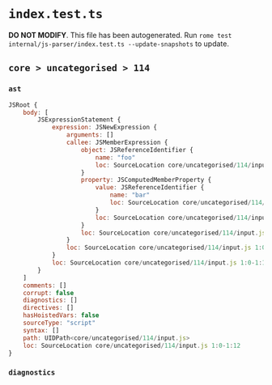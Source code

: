 # `index.test.ts`

**DO NOT MODIFY**. This file has been autogenerated. Run `rome test internal/js-parser/index.test.ts --update-snapshots` to update.

## `core > uncategorised > 114`

### `ast`

```javascript
JSRoot {
	body: [
		JSExpressionStatement {
			expression: JSNewExpression {
				arguments: []
				callee: JSMemberExpression {
					object: JSReferenceIdentifier {
						name: "foo"
						loc: SourceLocation core/uncategorised/114/input.js 1:4-1:7 (foo)
					}
					property: JSComputedMemberProperty {
						value: JSReferenceIdentifier {
							name: "bar"
							loc: SourceLocation core/uncategorised/114/input.js 1:8-1:11 (bar)
						}
						loc: SourceLocation core/uncategorised/114/input.js 1:7-1:12
					}
					loc: SourceLocation core/uncategorised/114/input.js 1:4-1:12
				}
				loc: SourceLocation core/uncategorised/114/input.js 1:0-1:12
			}
			loc: SourceLocation core/uncategorised/114/input.js 1:0-1:12
		}
	]
	comments: []
	corrupt: false
	diagnostics: []
	directives: []
	hasHoistedVars: false
	sourceType: "script"
	syntax: []
	path: UIDPath<core/uncategorised/114/input.js>
	loc: SourceLocation core/uncategorised/114/input.js 1:0-1:12
}
```

### `diagnostics`

```

```
